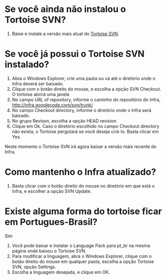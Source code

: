# Se você ainda não instalou o Tortoise SVN? #

  1. Baixe e instale a versão mais atual do [Tortoise SVN](http://sourceforge.net/project/showfiles.php?group_id=138498&package_id=151948).

# Se você já possui o Tortoise SVN instalado? #

  1. Abra o Windows Explorer, crie uma pasta ou vá até o diretório onde o Infra deverá ser baixado.
  1. Clique com o botão direito do mouse, e escolha a opção SVN Checkout. O tortoise abrirá uma janela
  1. No campo URL of repository, informe o caminho do repositório do Infra, http://infra.googlecode.com/svn/trunk/
  1. No campo Checkout directory, informe o diretório onde o Infra será baixado.
  1. No grupo Revison, escolha a opção HEAD revision.
  1. Clique em Ok. Caso o diretório escolhido no campo Checkout directory não exista, o Tortoise pergutará se você deseja criá-lo. Basta clicar em Yes.

Neste momento o Tortoise SVN irá agora baixar a versão mais recente do Infra.

# Como mantenho o Infra atualizado? #

  1. Basta clicar com o botão direito do mouse no diretório em que está o Infra, e escolher a opção SVN Update.

# Existe alguma forma do tortoise ficar em Portugues-Brasil? #

Sim
  1. Você pode baixar e instalar o Language Pack para pt\_br na mesma página onde baixou o Tortoise SVN.
  1. Para modificar a linguagem, abra o Windows Explorer, clique com o botão direito do mouse em qualquer pasta, escolha a opção Tortoise SVN, opção Settings.
  1. Escolha a linguagem desejada, e clique em OK.